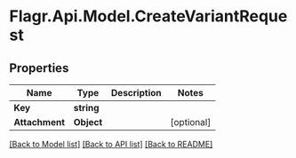 # Flagr.Api.Model.CreateVariantRequest
## Properties

Name | Type | Description | Notes
------------ | ------------- | ------------- | -------------
**Key** | **string** |  | 
**Attachment** | **Object** |  | [optional] 

[[Back to Model list]](../README.md#documentation-for-models) [[Back to API list]](../README.md#documentation-for-api-endpoints) [[Back to README]](../README.md)

